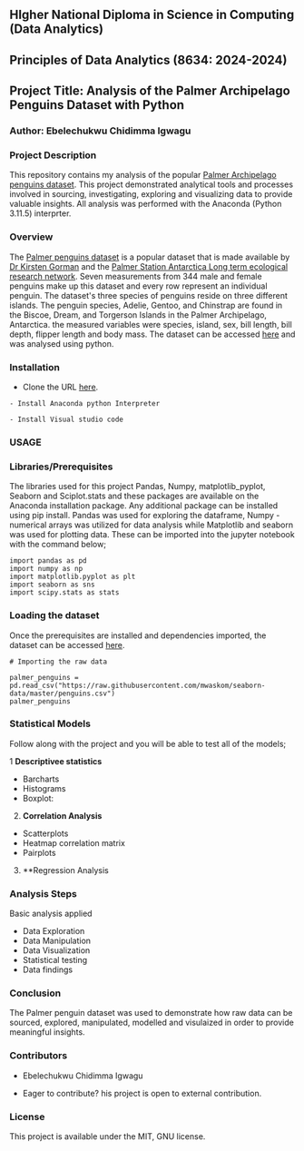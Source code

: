 
## HIgher National Diploma in Science in Computing (Data Analytics)
## Principles of Data Analytics (8634: 2024-2024)
## Project Title: Analysis of the Palmer Archipelago Penguins Dataset with Python
### Author: Ebelechukwu Chidimma Igwagu


### Project Description

This repository contains my analysis of the popular [Palmer Archipelago penguins dataset](https://raw.githubusercontent.com/mwaskom/seaborn-data/master/penguins.csv).  This project demonstrated analytical tools and processes involved in sourcing, investigating, exploring and visualizing data to provide valuable insights. All analysis was performed with the Anaconda (Python 3.11.5) interprter.

### Overview
The [Palmer penguins dataset](https://raw.githubusercontent.com/mwaskom/seaborn-data/master/penguins.csv) is a popular dataset that is made available by [Dr Kirsten Gorman](https://www.uaf.edu/cfos/people/faculty/detail/kristen-gorman.php) and the [Palmer Station Antarctica Long term ecological research network](https://pallter.marine.rutgers.edu/). Seven measurements from 344 male and female penguins make up this dataset and every row represent an individual penguin. The dataset's three species of penguins reside on three different islands. The penguin species, Adelie, Gentoo, and Chinstrap are found in the Biscoe, Dream, and Torgerson Islands in the Palmer Archipelago, Antarctica. the measured variables were species, island, sex, bill length, bill depth, flipper length and body mass. The dataset can be accessed [here](https://raw.githubusercontent.com/mwaskom/seaborn-data/master/penguins.csv) and was analysed using python.


### Installation
- Clone the URL [here](https://github.com/Gtalen/data-analytics.git).

```
- Install Anaconda python Interpreter

- Install Visual studio code

```
### USAGE

### Libraries/Prerequisites


The libraries used for this project Pandas, Numpy, matplotlib_pyplot, Seaborn and Sciplot.stats and these packages are available on the Anaconda installation package. Any additional package can be installed using pip install. Pandas was used for exploring the dataframe, Numpy - numerical arrays was utilized for data analysis while Matplotlib and seaborn was used for plotting data. These can be imported into the jupyter notebook with the command below;

```
import pandas as pd
import numpy as np
import matplotlib.pyplot as plt
import seaborn as sns
import scipy.stats as stats
```

### Loading the dataset

Once the prerequisites are installed and dependencies imported, the dataset can be accessed [here](https://raw.githubusercontent.com/mwaskom/seaborn-data/master/penguins.csv).

```
# Importing the raw data 

palmer_penguins = pd.read_csv("https://raw.githubusercontent.com/mwaskom/seaborn-data/master/penguins.csv")
palmer_penguins

```
### Statistical Models
Follow along with the project and you will be able to test all of the models;

1 **Descriptivee statistics**
- Barcharts
- Histograms 
- Boxplot:

2. **Correlation Analysis**  
-  Scatterplots
- Heatmap correlation matrix
- Pairplots

3. **Regression Analysis

### Analysis Steps 
Basic analysis applied

- Data Exploration
- Data Manipulation
- Data Visualization
- Statistical testing
- Data findings 


 ### Conclusion
The Palmer penguin dataset was used to demonstrate how raw data can be sourced, explored, manipulated, modelled and visulaized in  order to provide meaningful insights. 


### Contributors
- Ebelechukwu Chidimma Igwagu

- Eager to contribute? his project is open to external contribution.

### License
This project is available under the MIT, GNU license.

